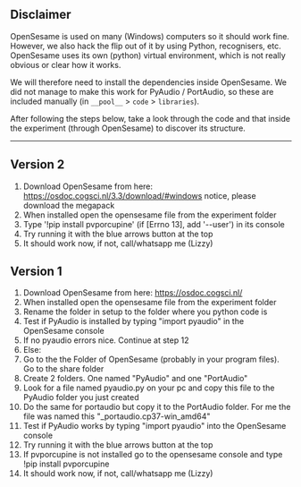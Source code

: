 ## Disclaimer
OpenSesame is used on many (Windows) computers so it should work fine. However, we also hack the flip out of it by using Python, recognisers, etc. OpenSesame uses its own (python) virtual environment, which is not really obvious or clear how it works.

We will therefore need to install the dependencies inside OpenSesame. We did not manage to make this work for PyAudio / PortAudio, so these are included manually (in `__pool__` > `code` > `libraries`).

After following the steps below, take a look through the code and that inside the experiment (through OpenSesame) to discover its structure.

----

## Version 2
1. Download OpenSesame from here: https://osdoc.cogsci.nl/3.3/download/#windows notice, please download the megapack
1. When installed open the opensesame file from the experiment folder
1. Type '!pip install pvporcupine' (if [Errno 13], add '--user') in its console
1. Try running it with the blue arrows button at the top
1. It should work now, if not, call/whatsapp me (Lizzy)



## Version 1
1. Download OpenSesame from here: https://osdoc.cogsci.nl/
1. When installed open the opensesame file from the experiment folder
1. Rename the folder in setup to the folder where you python code is
1. Test if PyAudio is installed by typing "import pyaudio" in the OpenSesame console
1. If no pyaudio errors nice. Continue at step 12
1. Else: 
1. Go to the the Folder of OpenSesame (probably in your program files). Go to the share folder
1. Create 2 folders. One named "PyAudio" and one "PortAudio"
1. Look for a file named pyaudio.py on your pc and copy this file to the PyAudio folder you just created
1. Do the same for portaudio but copy it to the PortAudio folder. For me the file was named this "_portaudio.cp37-win_amd64"
1. Test if PyAudio works by typing "import pyaudio" into the OpenSesame console 
1. Try running it with the blue arrows button at the top
1. If pvporcupine is not installed go to the opensesame console and type !pip install pvporcupine
1. It should work now, if not, call/whatsapp me (Lizzy)
